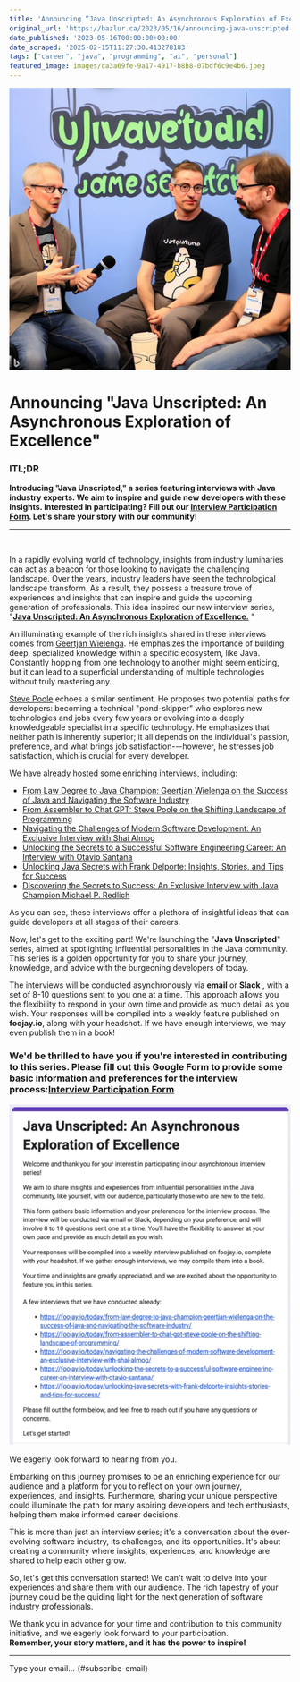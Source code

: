 ```yaml
---
title: 'Announcing “Java Unscripted: An Asynchronous Exploration of Excellence”'
original_url: 'https://bazlur.ca/2023/05/16/announcing-java-unscripted-an-asynchronous-exploration-of-excellence/'
date_published: '2023-05-16T00:00:00+00:00'
date_scraped: '2025-02-15T11:27:30.413278183'
tags: ["career", "java", "programming", "ai", "personal"]
featured_image: images/ca3a69fe-9a17-4917-b8b8-07bdf6c9e4b6.jpeg
---
```


![](images/ca3a69fe-9a17-4917-b8b8-07bdf6c9e4b6.jpeg)

Announcing "Java Unscripted: An Asynchronous Exploration of Excellence"
=======================================================================

### **ITL;DR**

**Introducing "Java Unscripted," a series featuring interviews with Java industry experts. We aim to inspire and guide new developers with these insights. Interested in participating? Fill out our [Interview Participation Form](https://docs.google.com/forms/d/e/1FAIpQLSfyZEjdUaL_NTRKO-Gfk_Y9jIhuUszka3p1Kw6cWVdRBkOESQ/viewform). Let's share your story with our community!**

*** ** * ** ***

<br />


In a rapidly evolving world of technology, insights from industry luminaries can act as a beacon for those looking to navigate the challenging landscape. Over the years, industry leaders have seen the technological landscape transform. As a result, they possess a treasure trove of experiences and insights that can inspire and guide the upcoming generation of professionals. This idea inspired our new interview series, "**[Java Unscripted: An Asynchronous Exploration of Excellence.](https://docs.google.com/forms/d/e/1FAIpQLSfyZEjdUaL_NTRKO-Gfk_Y9jIhuUszka3p1Kw6cWVdRBkOESQ/viewform)** "  


An illuminating example of the rich insights shared in these interviews comes from [Geertjan Wielenga](https://twitter.com/GeertjanW). He emphasizes the importance of building deep, specialized knowledge within a specific ecosystem, like Java. Constantly hopping from one technology to another might seem enticing, but it can lead to a superficial understanding of multiple technologies without truly mastering any.

[Steve Poole](https://twitter.com/spoole167) echoes a similar sentiment. He proposes two potential paths for developers: becoming a technical "pond-skipper" who explores new technologies and jobs every few years or evolving into a deeply knowledgeable specialist in a specific technology. He emphasizes that neither path is inherently superior; it all depends on the individual's passion, preference, and what brings job satisfaction---however, he stresses job satisfaction, which is crucial for every developer.

We have already hosted some enriching interviews, including:

* [From Law Degree to Java Champion: Geertjan Wielenga on the Success of Java and Navigating the Software Industry](https://foojay.io/today/from-law-degree-to-java-champion-geertjan-wielenga-on-the-success-of-java-and-navigating-the-software-industry/)
* [From Assembler to Chat GPT: Steve Poole on the Shifting Landscape of Programming](https://foojay.io/today/from-assembler-to-chat-gpt-steve-poole-on-the-shifting-landscape-of-programming/)
* [Navigating the Challenges of Modern Software Development: An Exclusive Interview with Shai Almog](https://foojay.io/today/navigating-the-challenges-of-modern-software-development-an-exclusive-interview-with-shai-almog/)
* [Unlocking the Secrets to a Successful Software Engineering Career: An Interview with Otavio Santana](https://foojay.io/today/unlocking-the-secrets-to-a-successful-software-engineering-career-an-interview-with-otavio-santana/)
* [Unlocking Java Secrets with Frank Delporte: Insights, Stories, and Tips for Success](https://foojay.io/today/unlocking-java-secrets-with-frank-delporte-insights-stories-and-tips-for-success/)
* [Discovering the Secrets to Success: An Exclusive Interview with Java Champion Michael P. Redlich](https://foojay.io/today/discovering-the-secrets-to-success-an-exclusive-interview-with-java-champion-michael-p-redlich/)

As you can see, these interviews offer a plethora of insightful ideas that can guide developers at all stages of their careers.

Now, let's get to the exciting part! We're launching the "**Java Unscripted**" series, aimed at spotlighting influential personalities in the Java community. This series is a golden opportunity for you to share your journey, knowledge, and advice with the burgeoning developers of today.

The interviews will be conducted asynchronously via **email** or **Slack** , with a set of 8-10 questions sent to you one at a time. This approach allows you the flexibility to respond in your own time and provide as much detail as you wish. Your responses will be compiled into a weekly feature published on **foojay.io**, along with your headshot. If we have enough interviews, we may even publish them in a book!

### **We'd be thrilled to have you if you're interested in contributing to this series. Please fill out this Google Form to provide some basic information and preferences for the interview process:[Interview Participation Form](https://forms.gle/DsC9hN424sCPicgM8)**

![](images/image-847x1024.png)

We eagerly look forward to hearing from you.   


Embarking on this journey promises to be an enriching experience for our audience and a platform for you to reflect on your own journey, experiences, and insights. Furthermore, sharing your unique perspective could illuminate the path for many aspiring developers and tech enthusiasts, helping them make informed career decisions.

This is more than just an interview series; it's a conversation about the ever-evolving software industry, its challenges, and its opportunities. It's about creating a community where insights, experiences, and knowledge are shared to help each other grow.

So, let's get this conversation started! We can't wait to delve into your experiences and share them with our audience. The rich tapestry of your journey could be the guiding light for the next generation of software industry professionals.

We thank you in advance for your time and contribution to this community initiative, and we eagerly look forward to your participation.  
**Remember, your story matters, and it has the power to inspire!**

*** ** * ** ***

Type your email... {#subscribe-email}
